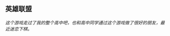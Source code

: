 ## 英雄联盟
###### 这个游戏走过了我的整个高中吧，也和高中同学通过这个游戏做了很好的朋友，最近迷恋下棋。

<base-photolist :list="[
    'http://cdn.chenyingshuang.cn/games/lol/lol1.jpg?imageMogr2/auto-orient',
    'http://cdn.chenyingshuang.cn/games/lol/lol2.jpg?imageMogr2/auto-orient',
    'http://cdn.chenyingshuang.cn/games/lol/lol3.jpg?imageMogr2/auto-orient',
    'http://cdn.chenyingshuang.cn/games/lol/lol4.jpg?imageMogr2/auto-orient',
    'http://cdn.chenyingshuang.cn/games/lol/lol5.png?imageMogr2/auto-orient',
    'http://cdn.chenyingshuang.cn/games/lol/lol6.png?imageMogr2/auto-orient',
    'http://cdn.chenyingshuang.cn/games/lol/lol7.png?imageMogr2/auto-orient',
    'http://cdn.chenyingshuang.cn/games/lol/lol8.png?imageMogr2/auto-orient',
    'http://cdn.chenyingshuang.cn/games/lol/lol9.png?imageMogr2/auto-orient',
    'http://cdn.chenyingshuang.cn/games/lol/lol10.png?imageMogr2/auto-orient',
]"/>